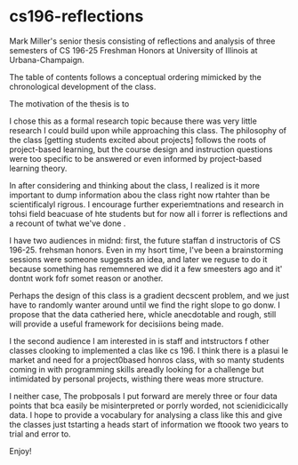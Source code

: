 # cs196-reflections
Mark Miller's senior thesis consisting of reflections and analysis of three semesters of CS 196-25 Freshman Honors at University of Illinois at Urbana-Champaign. 

The table of contents follows a conceptual ordering mimicked by the chronological development of the class.

The motivation of the thesis is to 

I chose this as a formal research topic because there was very little research I could build upon while approaching this class. The philosophy of the class [getting students excited about projects] follows the roots of project-based learning, but the course design and instruction questions were too specific to be answered or even informed by project-based learning theory.

In after considering and thinking about the class, I realized is it more important to dump information abou the class right now rtahter than be scientificalyl rigrous. I encourage further experiemtnations and research in tohsi field beacuase of hte students but for now all i forrer is reflections and a recount of twhat we've done .

I have two audiences in midnd: first, the future staffan d instructoris of CS 196-25. frehsman honors. Even in my hsort time, I've been a brainstorming sessions were someone suggests an idea, and later we reguse to do it because something has rememnered we did it a few smeesters ago and it' dontnt work fofr somet reason or another. 

Perhaps the design of this class is a gradient decscent problem, and we just have to randomly wanter around until we find the right slope to go donw.  I propose that the data catheried here, whicle anecdotable and rough, still will provide a useful framework for decisiions being made. 

I the second audience I am interested in is staff and intstructors f other classes clooking to implemented a clas like cs 196. I think there is a plasui le market and need for a project0based honros class, with so manty students coming in with programming skills areadly looking for a challenge but intimidated by personal projects, wisthing there weas more structure. 

I neither case, The probposals I put forward are merely three or four data points that bca easily be misinterpreted or porrly worded, not scienidicically data. I hope to provide a vocabulary for analysing a class like this and give the classes just tstarting a heads start of information we ftoook two years to trial and error to.

Enjoy!